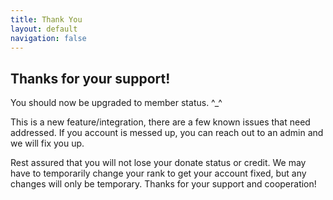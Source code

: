 ```yaml
---
title: Thank You
layout: default
navigation: false
---
```


## Thanks for your support!

You should now be upgraded to member status. ^_^

This is a new feature/integration, there are a few known issues that need addressed. If you account is messed up, you can reach out to an admin and we will fix you up. 

Rest assured that you will not lose your donate status or credit. We may have to temporarily change your rank to get your account fixed, but any changes will only be temporary. Thanks for your support and cooperation!
